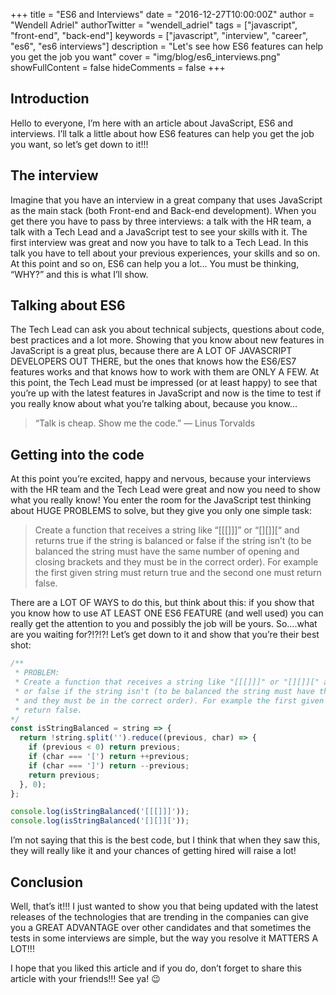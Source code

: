 +++
title = "ES6 and Interviews"
date = "2016-12-27T10:00:00Z"
author = "Wendell Adriel"
authorTwitter = "wendell_adriel"
tags = ["javascript", "front-end", "back-end"]
keywords = ["javascript", "interview", "career", "es6", "es6 interviews"]
description = "Let's see how ES6 features can help you get the job you want"
cover = "img/blog/es6_interviews.png"
showFullContent = false
hideComments = false
+++

## Introduction

Hello to everyone, I’m here with an article about JavaScript, ES6 and interviews. I’ll talk a little about how ES6 features can help you get the job you want, so let’s get down to it!!!

## The interview

Imagine that you have an interview in a great company that uses JavaScript as the main stack (both Front-end and Back-end development). When you get there you have to pass by three interviews: a talk with the HR team, a talk with a Tech Lead and a JavaScript test to see your skills with it. The first interview was great and now you have to talk to a Tech Lead. In this talk you have to tell about your previous experiences, your skills and so on. At this point and so on, ES6 can help you a lot… You must be thinking, “WHY?” and this is what I’ll show.

## Talking about ES6

The Tech Lead can ask you about technical subjects, questions about code, best practices and a lot more. Showing that you know about new features in JavaScript is a great plus, because there are A LOT OF JAVASCRIPT DEVELOPERS OUT THERE, but the ones that knows how the ES6/ES7 features works and that knows how to work with them are ONLY A FEW. At this point, the Tech Lead must be impressed (or at least happy) to see that you’re up with the latest features in JavaScript and now is the time to test if you really know about what you’re talking about, because you know…

> “Talk is cheap. Show me the code.” — Linus Torvalds

## Getting into the code

At this point you’re excited, happy and nervous, because your interviews with the HR team and the Tech Lead were great and now you need to show what you really know! You enter the room for the JavaScript test thinking about HUGE PROBLEMS to solve, but they give you only one simple task:

> Create a function that receives a string like “[[[]]]” or “[][]][“ and returns true if the string is balanced or false if the string isn’t (to be balanced the string must have the same number of opening and closing brackets and they must be in the correct order). For example the first given string must return true and the second one must return false.

There are a LOT OF WAYS to do this, but think about this: if you show that you know how to use AT LEAST ONE ES6 FEATURE (and well used) you can really get the attention to you and possibly the job will be yours. So….what are you waiting for?!?!?! Let’s get down to it and show that you’re their best shot:

```js
/**
 * PROBLEM:
 * Create a function that receives a string like "[[[]]]" or "[][]][" and returns true if the string is balanced
 * or false if the string isn't (to be balanced the string must have the same number of opening and closing brackets
 * and they must be in the correct order). For example the first given string must return true and the second one must
 * return false.
*/
const isStringBalanced = string => {
  return !string.split('').reduce((previous, char) => {
    if (previous < 0) return previous;
    if (char === '[') return ++previous;
    if (char === ']') return --previous;
    return previous;
  }, 0);
};

console.log(isStringBalanced('[[[]]]'));
console.log(isStringBalanced('[][]]['));
```

I’m not saying that this is the best code, but I think that when they saw this, they will really like it and your chances of getting hired will raise a lot!

## Conclusion

Well, that’s it!!! I just wanted to show you that being updated with the latest releases of the technologies that are trending in the companies can give you a GREAT ADVANTAGE over other candidates and that sometimes the tests in some interviews are simple, but the way you resolve it MATTERS A LOT!!!

I hope that you liked this article and if you do, don’t forget to share this article with your friends!!! See ya! :wink:
